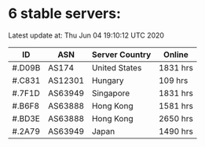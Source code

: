 # 6 stable servers:

Latest update at: Thu Jun 04 19:10:12 UTC 2020

| ID | ASN | Server Country | Online |
| -- | --- | -------------- | ------ |
| #.D09B | AS174 | United States | 1831 hrs |
| #.C831 | AS12301 | Hungary | 109 hrs |
| #.7F1D | AS63949 | Singapore | 1831 hrs |
| #.B6F8 | AS63888 | Hong Kong | 1581 hrs |
| #.BD3E | AS63888 | Hong Kong | 2650 hrs |
| #.2A79 | AS63949 | Japan | 1490 hrs |

